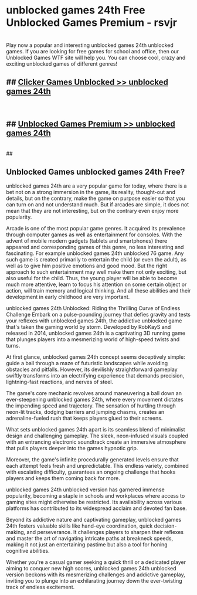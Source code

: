 # unblocked games 24th  Free Unblocked Games Premium - rsvjr <br>
<br>
Play now a popular and interesting unblocked games 24th unblocked games. If you are looking for free games for school and office, then our Unblocked Games WTF site will help you. You can choose cool, crazy and exciting unblocked games of different genres!


## ##  [Clicker Games Unblocked >> unblocked games 24th](http://freeplayer.one?title=unblocked_games_24th&ref=UGames)
  <br>

##  ## [Unblocked Games Premium >> unblocked games 24th](http://freeplayer.one?title=unblocked_games_24th&ref=UGames)
  <br>
  ##



## Unblocked Games unblocked games 24th Free?

unblocked games 24th are a very popular game for today, where there is a bet not on a strong immersion in the game, its reality, thought-out and details, but on the contrary, make the game on purpose easier so that you can turn on and not understand much. But if arcades are simple, it does not mean that they are not interesting, but on the contrary even enjoy more popularity.

Arcade is one of the most popular game genres. It acquired its prevalence through computer games as well as entertainment for consoles. With the advent of mobile modern gadgets (tablets and smartphones) there appeared and corresponding games of this genre, no less interesting and fascinating. For example unblocked games 24th unblocked 76 game. Any such game is created primarily to entertain the child (or even the adult), as well as to give him positive emotions and good mood. But the right approach to such entertainment may well make them not only exciting, but also useful for the child. Thus, the young player will be able to become much more attentive, learn to focus his attention on some certain object or action, will train memory and logical thinking. And all these abilities and their development in early childhood are very important.

unblocked games 24th Unblocked: Riding the Thrilling Curve of Endless Challenge
Embark on a pulse-pounding journey that defies gravity and tests your reflexes with unblocked games 24th, the addictive unblocked game that's taken the gaming world by storm. Developed by RobKayS and released in 2014, unblocked games 24th is a captivating 3D running game that plunges players into a mesmerizing world of high-speed twists and turns.

At first glance, unblocked games 24th concept seems deceptively simple: guide a ball through a maze of futuristic landscapes while avoiding obstacles and pitfalls. However, its devilishly straightforward gameplay swiftly transforms into an electrifying experience that demands precision, lightning-fast reactions, and nerves of steel.

The game's core mechanic revolves around maneuvering a ball down an ever-steepening unblocked games 24th, where every movement dictates the impending speed and trajectory. The sensation of hurtling through neon-lit tracks, dodging barriers and jumping chasms, creates an adrenaline-fueled rush that keeps players glued to their screens.

What sets unblocked games 24th apart is its seamless blend of minimalist design and challenging gameplay. The sleek, neon-infused visuals coupled with an entrancing electronic soundtrack create an immersive atmosphere that pulls players deeper into the games hypnotic grip.

Moreover, the game's infinite procedurally generated levels ensure that each attempt feels fresh and unpredictable. This endless variety, combined with escalating difficulty, guarantees an ongoing challenge that hooks players and keeps them coming back for more.

unblocked games 24th unblocked version has garnered immense popularity, becoming a staple in schools and workplaces where access to gaming sites might otherwise be restricted. Its availability across various platforms has contributed to its widespread acclaim and devoted fan base.

Beyond its addictive nature and captivating gameplay, unblocked games 24th fosters valuable skills like hand-eye coordination, quick decision-making, and perseverance. It challenges players to sharpen their reflexes and master the art of navigating intricate paths at breakneck speeds, making it not just an entertaining pastime but also a tool for honing cognitive abilities.

Whether you're a casual gamer seeking a quick thrill or a dedicated player aiming to conquer new high scores, unblocked games 24th unblocked version beckons with its mesmerizing challenges and addictive gameplay, inviting you to plunge into an exhilarating journey down the ever-twisting track of endless excitement.